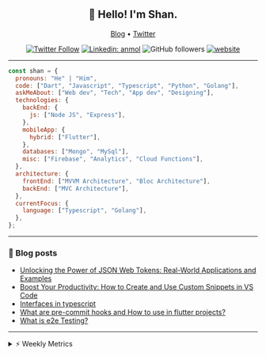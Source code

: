 <h2 align="center">👋 Hello! I'm Shan.</h2>
<p align="center">
  <a href="https://medium.com/feed/@shan-shaji">Blog</a> •
  <a href="https://twitter.com/intent/follow?screen_name=shan__shaji">Twitter</a>
</p>

<p align="center"><a href="https://twitter.com/intent/follow?screen_name=shan__shaji"><img src="https://img.shields.io/twitter/follow/shan__shaji?style=flat" alt="Twitter Follow"></a>
<a href="https://www.linkedin.com/in/shan-shaji/"><img src="https://img.shields.io/badge/shan-shaji?style=flat-square&amp;logo=Linkedin&amp;logoColor=white&amp;link=https://www.linkedin.com/in/shan-shaji/" alt="Linkedin: anmol"></a>
<img src="https://img.shields.io/github/followers/shan-shaji?label=Follow&amp;style=social" alt="GitHub followers">
<a href="http://shan-shaji.github.io/"><img src="https://img.shields.io/badge/Website-46a2f1.svg?&amp;style=flat-square&amp;logo=Google-Chrome&amp;logoColor=white&amp;link=http://shan-shaji.github.io/" alt="website"></a></p>

<hr>

```javascript
const shan = {
  pronouns: "He" | "Him",
  code: ["Dart", "Javascript", "Typescript", "Python", "Golang"],
  askMeAbout: ["Web dev", "Tech", "App dev", "Designing"],
  technologies: {
    backEnd: {
      js: ["Node JS", "Express"],
    },
    mobileApp: {
      hybrid: ["Flutter"],
    },
    databases: ["Mongo", "MySql"],
    misc: ["Firebase", "Analytics", "Cloud Functions"],
  },
  architecture: {
    frontEnd: ["MVVM Architecture", "Bloc Architecture"],
    backEnd: ["MVC Architecture"],
  },
  currentFocus: {
    language: ["Typescript", "Golang"],
  },
};
```

<hr>

<!-- I love connecting with different people</b> so if you want to say <b>hi, I'll be happy to meet you more!</b> 😊</em> -->

### 📕 Blog posts

<!-- BLOG-POST-LIST:START -->
- [Unlocking the Power of JSON Web Tokens: Real-World Applications and Examples](https://dev.to/shanshaji/unlocking-the-power-of-json-web-tokens-real-world-applications-and-examples-1m30)
- [Boost Your Productivity: How to Create and Use Custom Snippets in VS Code](https://dev.to/shanshaji/boost-your-productivity-how-to-create-and-use-custom-snippets-in-vs-code-5bbo)
- [Interfaces in typescript](https://dev.to/shanshaji/interfaces-in-typescript-55f8)
- [What are pre-commit hooks and How to use in flutter projects?](https://dev.to/shanshaji/what-are-pre-commit-hooks-and-how-to-use-in-flutter-projects-4c0m)
- [What is e2e Testing?](https://dev.to/shanshaji/what-is-e2e-testing-1eg0)
<!-- BLOG-POST-LIST:END -->

<hr>
<details>
    <summary>⚡ Weekly Metrics</summary>
    <p>
    
<!--START_SECTION:waka-->
![Code Time](http://img.shields.io/badge/Code%20Time-1%2C995%20hrs%2057%20mins-blue)

![Profile Views](http://img.shields.io/badge/Profile%20Views-1-blue)

**🐱 My GitHub Data** 

> 📦 ? Used in GitHub's Storage 
 > 
> 🏆 267 Contributions in the Year 2023
 > 
> 💼 Opted to Hire
 > 
> 📜 131 Public Repositories 
 > 
> 🔑 0 Private Repositories 
 > 
**I'm a Night 🦉** 

```text
🌞 Morning                4050 commits        ███░░░░░░░░░░░░░░░░░░░░░░   10.82 % 
🌆 Daytime                10019 commits       ███████░░░░░░░░░░░░░░░░░░   26.77 % 
🌃 Evening                17472 commits       ████████████░░░░░░░░░░░░░   46.68 % 
🌙 Night                  5886 commits        ████░░░░░░░░░░░░░░░░░░░░░   15.73 % 
```
📅 **I'm Most Productive on Thursday** 

```text
Monday                   5237 commits        ███░░░░░░░░░░░░░░░░░░░░░░   13.99 % 
Tuesday                  5910 commits        ████░░░░░░░░░░░░░░░░░░░░░   15.79 % 
Wednesday                4699 commits        ███░░░░░░░░░░░░░░░░░░░░░░   12.56 % 
Thursday                 8079 commits        █████░░░░░░░░░░░░░░░░░░░░   21.59 % 
Friday                   6353 commits        ████░░░░░░░░░░░░░░░░░░░░░   16.97 % 
Saturday                 3506 commits        ██░░░░░░░░░░░░░░░░░░░░░░░   09.37 % 
Sunday                   3643 commits        ██░░░░░░░░░░░░░░░░░░░░░░░   09.73 % 
```


📊 **This Week I Spent My Time On** 

```text
🕑︎ Time Zone: Asia/Kolkata

💬 Programming Languages: 
Dart                     18 hrs 12 mins      █████████████████░░░░░░░░   68.60 % 
TypeScript               6 hrs 17 mins       ██████░░░░░░░░░░░░░░░░░░░   23.71 % 
JSON                     55 mins             █░░░░░░░░░░░░░░░░░░░░░░░░   03.47 % 
YAML                     13 mins             ░░░░░░░░░░░░░░░░░░░░░░░░░   00.84 % 
JavaScript               13 mins             ░░░░░░░░░░░░░░░░░░░░░░░░░   00.84 % 

🔥 Editors: 
Android Studio           18 hrs 23 mins      █████████████████░░░░░░░░   69.27 % 
VS Code                  8 hrs 9 mins        ████████░░░░░░░░░░░░░░░░░   30.73 % 

🐱‍💻 Projects: 
turbo-flutter            18 hrs 23 mins      █████████████████░░░░░░░░   69.26 % 
homeday                  7 hrs 22 mins       ███████░░░░░░░░░░░░░░░░░░   27.75 % 
ruby-blog                17 mins             ░░░░░░░░░░░░░░░░░░░░░░░░░   01.09 % 
coverage_test            16 mins             ░░░░░░░░░░░░░░░░░░░░░░░░░   01.03 % 
homeday-functions        6 mins              ░░░░░░░░░░░░░░░░░░░░░░░░░   00.40 % 

💻 Operating System: 
Mac                      26 hrs 25 mins      █████████████████████████   99.55 % 
Linux                    7 mins              ░░░░░░░░░░░░░░░░░░░░░░░░░   00.45 % 
```

**I Mostly Code in Dart** 

```text
Dart                     52 repos            ███████████░░░░░░░░░░░░░░   45.22 % 
Python                   5 repos             █░░░░░░░░░░░░░░░░░░░░░░░░   04.35 % 
Ruby                     3 repos             █░░░░░░░░░░░░░░░░░░░░░░░░   02.61 % 
Go                       3 repos             █░░░░░░░░░░░░░░░░░░░░░░░░   02.61 % 
Shell                    1 repo              ░░░░░░░░░░░░░░░░░░░░░░░░░   00.87 % 
```




 Last Updated on 25/04/2023 18:47:37 UTC
<!--END_SECTION:waka-->

</p>
 </details>
